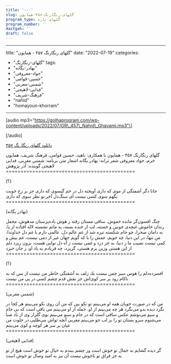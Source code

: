 ```yaml
---
title: '---'
slug: گلهای-رنگارنگ-۴۵۷-همایون
program_type: گلهای تازه
program_number: ''
dastgah: ''
draft: false
---
```


---
title: "گلهای رنگارنگ ۴۵۷ - همایون"
date: "2022-07-19"
categories: 
  - "گلهای-رنگارنگ"
tags: 
  - "بهادر-یگانه"
  - "جواد-معروفی"
  - "حسین-قوامی"
  - "شمس-مغربی"
  - "فدایی-لاهیجی"
  - "فرهنگ-شریف"
  - "nahid"
  - "homayoun-khorram"
---

\[audio mp3="https://golhaprogram.com/wp-content/uploads/2022/07/GR\_457\_Nahid\_Ghavami.mp3"\]

\[/audio\]

[دانلود گلهای رنگارنگ ۴۵۷](https://golhaprogram.com/wp-content/uploads/2022/07/GR_457_Nahid_Ghavami.mp3)

گلهای رنگارنگ ۴۵۷ - همایون با همکاری: ناهید، حسین قوامی، فرهنگ شریف، همایون خرم، جواد معروفی شعر ترانه: بهادر یگانه اشعار متن برنامه: شمس مغربی، فدایی لاهیجی گوینده: آذر پژوهش ============================================

(؟)

جانا دگر آشفتگی از موی که داری آویخته دل در خم گیسوی که داری جز بر رخ خوبت نگهم سوی کسی نیست ای سنگ‌دل آخر تو نظر سوی که داری ============================================

(بهادر یگانه)

چنگ افسون‌گر مانده خموش، ساقی مستان رفته ز هوش باده‌پرستان مدهوش، محفل رندان خاموش غنچه‌ی خونین و خسته، لب از خنده بسته، به ماتم نشسته لاله افتاده از پا، به دامان صحرا، چو جام شکسته تیره شد از غم عالم دل، عالمی دارم با غم دل خداوندا، منِ تنها، در این دنیا، چه جویم، غمش را با که گویم جهان غیر از دمی نیست، غم بیش و کمی نیست نصیب ما ز دنیا، به جز درد و غمی نیست ز آه دل نوایی هست، برون ریزد دلم از این هستی وزین بزم هستی، گریزد، چه فریادم به یاد او، ز جان خیزد ============================================

(؟)

افسرده‌دلم را هوس سیر چمن نیست یك زلف به آشفتگی خاطر من نیست از بس که به ناکام رود بر سر کوی‌اش جز نقش قدم چشم کسی در پی من نیست ============================================

(شمس مغربی)

من که در صورت خوبان همه او می‌بینم تو نکو بین که من آن روی نکو می‌بینم هر کجا در نگرد دیده بدو می‌نگرد هر چه می‌بینم از او، جمله از او می‌بینم می باقی است که بی جام و سبو می‌نوشم عکس ساقی است که در جام و سبو می‌بینم بوی گلزار وی از باد صبا می‌شنوم سرو بستان تو را بر لب جو می‌بینم مغربی آنچه تواش می‌طلبی در خلوت من عیان بر سر هر کوچه و کوی می‌بینم ============================================

(فدایی لاهیجی)

گر دیده گشایم به جمال تو خوش است ور چشم ببندم به خیال تو خوش است هیچ از تو به جز فراق تو ناخوش نیست آن نیز به امید وصال تو خوش است
